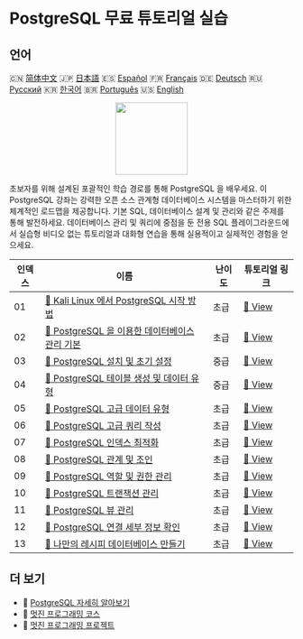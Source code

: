 # PostgreSQL 무료 튜토리얼 실습

## 언어

🇨🇳 [简体中文](README_zh.md) 🇯🇵 [日本語](README_ja.md) 🇪🇸 [Español](README_es.md) 🇫🇷 [Français](README_fr.md) 🇩🇪 [Deutsch](README_de.md) 🇷🇺 [Русский](README_ru.md) 🇰🇷 [한국어](README_ko.md) 🇧🇷 [Português](README_pt.md) 🇺🇸 [English](README.md) 

<div align="center">
<img width="128px" src="https://file.labex.io/path/9xEeZgWSNpHA.png">
</div>

초보자를 위해 설계된 포괄적인 학습 경로를 통해 PostgreSQL 을 배우세요. 이 PostgreSQL 강좌는 강력한 오픈 소스 관계형 데이터베이스 시스템을 마스터하기 위한 체계적인 로드맵을 제공합니다. 기본 SQL, 데이터베이스 설계 및 관리와 같은 주제를 통해 발전하세요. 데이터베이스 관리 및 쿼리에 중점을 둔 전용 SQL 플레이그라운드에서 실습형 비디오 없는 튜토리얼과 대화형 연습을 통해 실용적이고 실제적인 경험을 얻으세요.

|   인덱스 | 이름                                                                                                                                         | 난이도   | 튜토리얼 링크                                                                                           |
|----------|----------------------------------------------------------------------------------------------------------------------------------------------|----------|---------------------------------------------------------------------------------------------------------|
|       01 | [📖 Kali Linux 에서 PostgreSQL 시작 방법](https://labex.io/ko/tutorials/kali-how-to-start-postgresql-in-kali-linux-417476)                   | 초급     | [🔗 View](https://labex.io/ko/tutorials/kali-how-to-start-postgresql-in-kali-linux-417476)              |
|       02 | [📖 PostgreSQL 을 이용한 데이터베이스 관리 기본](https://labex.io/ko/tutorials/postgresql-database-management-basics-with-postgresql-550899) | 초급     | [🔗 View](https://labex.io/ko/tutorials/postgresql-database-management-basics-with-postgresql-550899)   |
|       03 | [📖 PostgreSQL 설치 및 초기 설정](https://labex.io/ko/tutorials/postgresql-installation-and-initial-setup-of-postgresql-550900)              | 중급     | [🔗 View](https://labex.io/ko/tutorials/postgresql-installation-and-initial-setup-of-postgresql-550900) |
|       04 | [📖 PostgreSQL 테이블 생성 및 데이터 유형](https://labex.io/ko/tutorials/postgresql-postgresql-table-creation-and-data-types-550901)         | 중급     | [🔗 View](https://labex.io/ko/tutorials/postgresql-postgresql-table-creation-and-data-types-550901)     |
|       05 | [📖 PostgreSQL 고급 데이터 유형](https://labex.io/ko/tutorials/postgresql-postgresql-advanced-data-types-550947)                             | 초급     | [🔗 View](https://labex.io/ko/tutorials/postgresql-postgresql-advanced-data-types-550947)               |
|       06 | [📖 PostgreSQL 고급 쿼리 작성](https://labex.io/ko/tutorials/postgresql-postgresql-advanced-query-writing-550948)                            | 초급     | [🔗 View](https://labex.io/ko/tutorials/postgresql-postgresql-advanced-query-writing-550948)            |
|       07 | [📖 PostgreSQL 인덱스 최적화](https://labex.io/ko/tutorials/postgresql-postgresql-index-optimization-550955)                                 | 초급     | [🔗 View](https://labex.io/ko/tutorials/postgresql-postgresql-index-optimization-550955)                |
|       08 | [📖 PostgreSQL 관계 및 조인](https://labex.io/ko/tutorials/postgresql-postgresql-relationships-and-joins-550959)                             | 초급     | [🔗 View](https://labex.io/ko/tutorials/postgresql-postgresql-relationships-and-joins-550959)           |
|       09 | [📖 PostgreSQL 역할 및 권한 관리](https://labex.io/ko/tutorials/postgresql-postgresql-role-and-permission-management-550960)                 | 초급     | [🔗 View](https://labex.io/ko/tutorials/postgresql-postgresql-role-and-permission-management-550960)    |
|       10 | [📖 PostgreSQL 트랜잭션 관리](https://labex.io/ko/tutorials/postgresql-postgresql-transaction-management-550964)                             | 초급     | [🔗 View](https://labex.io/ko/tutorials/postgresql-postgresql-transaction-management-550964)            |
|       11 | [📖 PostgreSQL 뷰 관리](https://labex.io/ko/tutorials/postgresql-postgresql-views-management-550966)                                         | 초급     | [🔗 View](https://labex.io/ko/tutorials/postgresql-postgresql-views-management-550966)                  |
|       12 | [📖 PostgreSQL 연결 세부 정보 확인](https://labex.io/ko/tutorials/postgresql-verify-postgresql-connection-details-551083)                    | 초급     | [🔗 View](https://labex.io/ko/tutorials/postgresql-verify-postgresql-connection-details-551083)         |
|       13 | [📖 나만의 레시피 데이터베이스 만들기](https://labex.io/ko/tutorials/postgresql-create-your-own-recipe-database-551100)                      | 초급     | [🔗 View](https://labex.io/ko/tutorials/postgresql-create-your-own-recipe-database-551100)              |

## 더 보기

- 🔗 [PostgreSQL 자세히 알아보기](https://labex.io/ko/skilltrees/postgresql)
- 🔗 [멋진 프로그래밍 코스](https://github.com/labex-labs/awesome-programming-courses)
- 🔗 [멋진 프로그래밍 프로젝트](https://github.com/labex-labs/awesome-programming-projects)

